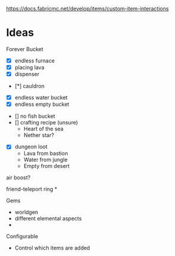 https://docs.fabricmc.net/develop/items/custom-item-interactions 


# Ideas

Forever Bucket
* [x] endless furnace
* [x] placing lava
* [x] dispenser
* [*] cauldron
* [x] endless water bucket
* [x] endless empty bucket
* [] no fish bucket
* [] crafting recipe (unsure)
	* Heart of the sea
	* Nether star?

* [x] dungeon loot 
	* Lava from bastion
	* Water from jungle
	* Empty from desert

air boost?

friend-teleport ring
* 

Gems
* worldgen
* different elemental aspects
*

Configurable
* Control which items are added 

